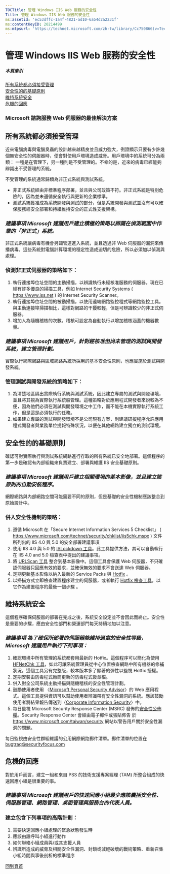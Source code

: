 ```yaml
---
TOCTitle: 管理 Windows IIS Web 服務的安全性
Title: 管理 Windows IIS Web 服務的安全性
ms:assetid: 'ec53dffc-1a4f-4821-ad10-6a54d2a2231f'
ms:contentKeyID: 20214499
ms:mtpsurl: 'https://technet.microsoft.com/zh-tw/library/Cc750866(v=TechNet.10)'
---
```


管理 Windows IIS Web 服務的安全性
=================================

##### 本頁索引

[](#aa)[所有系統都必須接受管理](#aa)  
[](#ab)[安全性的的基礎原則](#ab)  
[](#ac)[維持系統安全](#ac)  
[](#ad)[危機的回應](#ad)

### Microsoft 諮詢服務 Web 伺服器的最佳解決方案

所有系統都必須接受管理
----------------------

近來電腦病毒與電腦臭蟲的設計越來越精良並且威力強大，例證顯示只要有少許幾個無安全性的伺服器時，便會對使用戶環境造成威脅。用戶環境中的系統可分為兩類： 一種是在管理下，另一種則是不受管理的。不幸的是，近來的病毒已經能夠辨識出不受管理的系統。

不受管理的系統通常歸類為非正式系統與測試系統。

-   非正式系統經由非標準程序部署，並且與公司政策不符。非正式系統是特別危險的，因為並未遵循安全執行與更新的企業標準。
-   測試系統獲准成為系統開發與測試的部分，但是系統開發與測試並沒有可以確保服務經安全部署和持續維持安全的正式性支援架構。

### *建議事項 Microsoft 建議用戶建立積極的策略以辨識在偵測範圍中作業的「非正式」系統。*

非正式系統讓病毒有機會另闢管道進入系統，並且透過非 Web 伺服器的漏洞來傳播病毒。這些系統對電腦計算環境的穩定性造成迫切的危險，所以必須加以偵測與處理。

### 偵測非正式伺服器的策略如下：

1.  執行連接埠位址空間的主動掃描，以辨識執行未經核准服務的伺服器。現在已經有許多優良的掃描工具，例如 Internet Security Systems ( <https://www.iss.net> ) 的 Internet Security Scanner。
2.  執行連接埠位址空間的被動掃描，以使用遠端網路監控程式等網路監控工具。與主動連接埠掃描相比，這樣對網路的干擾較輕，但是可辨識較少的非正式伺服器。
3.  增加人為隨機稽核的次數。稽核可設定為自動執行以增加稽核涵蓋的機器數量。

### *建議事項 Microsoft 建議用戶，針對經核准但尚未管理的測試與開發系統，建立管理計劃。*

實際執行網際網路與區域網路系統所採用的基本安全性原則，也應實施於測試與開發系統。

### 管理測試與開發系統的策略如下：

1.  為清楚地區隔出實際執行系統與測試系統，因此建立專屬的測試與開發環境，並且將其視為實際執行系統般管理。這種策略對於應用程式開發者來說較為不便，因為他們必須在測試與開發環境之中工作，而不能在本機實際執行系統工作，但是這是必須執行的任務。
2.  如果建立專屬的測試與開發環境不是公司現有方案，則建議研擬程序允許應用程式開發者與業務單位提報特殊狀況，以便在其他網路建立獨立的測試環境。

安全性的的基礎原則
------------------

確認可對實際執行與測試系統網路進行存取的所有系統已安全地部署。這個程序的第一步是確認有內部組織來負責建立、部署與維護 IIS 安全基礎原則。

### *建議事項 Microsoft 建議用戶建立相關環境的基本影像，並且建立該原則的自動安裝程序。*

網際網路與內部網路空間可能需要不同的原則，但是基礎的安全性機制應該整合到原始設計中。

### 併入安全性機制的策略：

1.  遵循 Microsoft 在「Secure Internet Information Services 5 Checklist」 ( <https://www.microsoft.com/technet/security/chklist/iis5chk.mspx> ) 文件所列出的 IIS 4.0 與 5.0 的安全部署建議事項
2.  使用 IIS 4.0 與 5.0 的 [ISLockdown 工具](https://www.microsoft.com/technet/security/tools/locktool.mspx)。此工具提供方法，其可以自動執行在 IIS 4.0 and 5.0 檢查表中提出的建議事項。
3.  將 [URLScan 工具](https://www.microsoft.com/technet/security/tools/urlscan.mspx) 整合到基本影像中。這個工具會保護 Web 伺服器，不只確認伺服器只回應有效的要求，並確保無效的要求不會送達 Web 伺服器。
4.  定期更新基本影像以納入最新的 Service Packs 與 [Hotfix](https://www.microsoft.com/technet/security/current.aspx) 。
5.  以掃描方式立即檢查建置程序建立的伺服器，或者執行 [Hotfix 檢查工具](https://www.microsoft.com/technet/security/tools/hfnetchk.mspx)，以它作為建置程序的最後一個步驟 。

維持系統安全
------------

這個程序確保伺服器的部署在完成之後，系統安全設定並不會因此而終止。安全性是重要的步驟，應由安全性部門和營運部門每天持續地加以注意。

### *建議事項 為了確保所部署的伺服器能維持適當的安全性等級，Microsoft 建議用戶執行下列事項：*

1.  確認環境中所有管理的系統都套用最新的 Hotfix。這個程序可以簡化為使用 [HFNetChk 工具](https://www.microsoft.com/technet/security/tools/hfnetchk.mspx)，如此可讓系統管理員從中心位置檢查網路中所有機器的修補狀況。這個工具另有完整版，較本版本多了顯著的彈性以監視 Hotfix 授權。
2.  定期安裝由防毒程式廠商更新的防毒程式簽章檔。
3.  併入對全公司系統主動掃描與隨機稽核的安全性管理計劃。
4.  鼓勵使用者使用 〈[Microsoft Personal Security Advisor](https://www.microsoft.com/technet/security/tools/mpsa.mspx)〉的 Web 應用程式。這個工具提供資訊可以幫助使用者辨識帶有安全性漏洞的系統。應該鼓勵使用者將結果報告傳送到〈[Corporate Information Security](https://www.microsoft.com/technet/security/bulletin/alertus.aspx)〉中。
5.  每日監視 Microsoft Security Response Center (MSRC) 發佈的[安全性公佈欄](https://www.microsoft.com/technet/security/current.aspx)。Security Response Center 會經由電子郵件或張貼佈告 於 <https://www.microsoft.com/taiwan/security> 網站以警告用戶關於安全性漏洞的問題。

每日監視由安全性群組維護的公用網際網路郵件清單。郵件清單的位置在 [bugtraq@securityfocus.com](mailto:%20bugtraq@securityfocus.com)

危機的回應
----------

對於用戶而言，建立一組和來自 PSS 的技術支援專案經理 (TAM) 所整合組成的快速回應小組是很重要的事。

### *建議事項 Microsoft 建議用戶的快速回應小組最少應該囊括安全性、伺服器管理、網路管理、桌面管理與服務台的代表人員。*

### 建立包含下列事項的高階計劃：

1.  需要快速回應小組處理的緊急狀態發生時
2.  應該由誰呼叫小組進行動作
3.  如何聯絡小組成員與/或其支援人員
4.  辨識所造成的威脅及相關安全性漏洞、封鎖或減輕破壞的戰術策略、重新召集小組時間與事後剖析的標準程序

[](#mainsection)[回到頁首](#mainsection)
